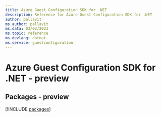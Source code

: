 ```yaml
---
title: Azure Guest Configuration SDK for .NET
description: Reference for Azure Guest Configuration SDK for .NET
author: pallavit
ms.author: pallavit
ms.data: 03/02/2023
ms.topic: reference
ms.devlang: dotnet
ms.service: guestconfiguration
---
```

# Azure Guest Configuration SDK for .NET - preview
## Packages - preview
[!INCLUDE [packages](guest-configuration-index.md)]